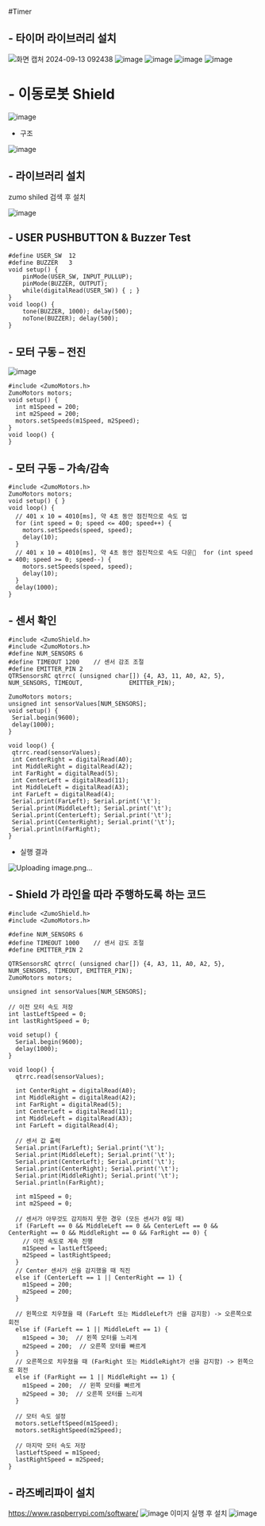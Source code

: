 #Timer
## - 타이머 라이브러리 설치
![화면 캡처 2024-09-13 092438](https://github.com/user-attachments/assets/6d209b43-5adc-43a6-a66e-0c0aaed151c7)
![image](https://github.com/user-attachments/assets/0cdba31d-d3b2-4c8c-b0c6-ffa68ea33515)
![image](https://github.com/user-attachments/assets/783c6f77-66ca-4e54-bb56-4c90dd1309c4)
![image](https://github.com/user-attachments/assets/5978a710-2b8e-460d-8882-aea1607087a1)
![image](https://github.com/user-attachments/assets/884a1242-5fb7-4b1e-a7f0-eaece460f923)


# - 이동로봇 Shield 

![image](https://github.com/user-attachments/assets/b619321a-31fe-4689-8557-cd00c96ca2e0)

- 구조

![image](https://github.com/user-attachments/assets/1e712b5c-b120-470c-b28a-885c4cba19b3)

## - 라이브러리 설치
zumo shiled 검색 후 설치

![image](https://github.com/user-attachments/assets/35c62ef0-28be-4b94-ba91-aca91a172f51)


## - USER PUSHBUTTON & Buzzer Test

```
#define USER_SW  12
#define BUZZER   3
void setup() {
    pinMode(USER_SW, INPUT_PULLUP);
    pinMode(BUZZER, OUTPUT);
    while(digitalRead(USER_SW)) { ; }
}
void loop() {
    tone(BUZZER, 1000); delay(500);
    noTone(BUZZER); delay(500);
}
```

## - 모터 구동 – 전진

![image](https://github.com/user-attachments/assets/58f15d5d-3cee-4c77-a4e7-d28485078364)

```
#include <ZumoMotors.h>
ZumoMotors motors;
void setup() {
  int m1Speed = 200;
  int m2Speed = 200;
  motors.setSpeeds(m1Speed, m2Speed);
}
void loop() {
}
```

## - 모터 구동 – 가속/감속

```
#include <ZumoMotors.h>
ZumoMotors motors;
void setup() { }
void loop() {
  // 401 x 10 = 4010[ms], 약 4초 동안 점진적으로 속도 업
  for (int speed = 0; speed <= 400; speed++) {
    motors.setSpeeds(speed, speed);
    delay(10);
  }
  // 401 x 10 = 4010[ms], 약 4초 동안 점진적으로 속도 다운  for (int speed = 400; speed >= 0; speed--) {
    motors.setSpeeds(speed, speed);
    delay(10);
  }
  delay(1000);
}
```

## - 센서 확인
```
#include <ZumoShield.h>
#include <ZumoMotors.h>
#define NUM_SENSORS 6
#define TIMEOUT 1200 	// 센서 감조 조절 
#define EMITTER_PIN 2 
QTRSensorsRC qtrrc( (unsigned char[]) {4, A3, 11, A0, A2, 5}, NUM_SENSORS, TIMEOUT, 			EMITTER_PIN);

ZumoMotors motors;
unsigned int sensorValues[NUM_SENSORS];
void setup() {
 Serial.begin(9600);
 delay(1000);
}

void loop() {
 qtrrc.read(sensorValues);
 int CenterRight = digitalRead(A0);
 int MiddleRight = digitalRead(A2);
 int FarRight = digitalRead(5);
 int CenterLeft = digitalRead(11);
 int MiddleLeft = digitalRead(A3);
 int FarLeft = digitalRead(4);
 Serial.print(FarLeft); Serial.print('\t'); 
 Serial.print(MiddleLeft); Serial.print('\t');
 Serial.print(CenterLeft); Serial.print('\t'); 
 Serial.print(CenterRight); Serial.print('\t');  
 Serial.println(FarRight); 
}
```

- 실행 결과
  
![Uploading image.png…]()


## - Shield 가 라인을 따라 주행하도록 하는 코드 
```
#include <ZumoShield.h>
#include <ZumoMotors.h>

#define NUM_SENSORS 6
#define TIMEOUT 1000    // 센서 감도 조절 
#define EMITTER_PIN 2

QTRSensorsRC qtrrc( (unsigned char[]) {4, A3, 11, A0, A2, 5}, NUM_SENSORS, TIMEOUT, EMITTER_PIN);
ZumoMotors motors;

unsigned int sensorValues[NUM_SENSORS];

// 이전 모터 속도 저장
int lastLeftSpeed = 0;
int lastRightSpeed = 0;

void setup() {
  Serial.begin(9600);
  delay(1000);
}

void loop() {
  qtrrc.read(sensorValues);
  
  int CenterRight = digitalRead(A0);
  int MiddleRight = digitalRead(A2);
  int FarRight = digitalRead(5);
  int CenterLeft = digitalRead(11);
  int MiddleLeft = digitalRead(A3);
  int FarLeft = digitalRead(4);
  
  // 센서 값 출력
  Serial.print(FarLeft); Serial.print('\t'); 
  Serial.print(MiddleLeft); Serial.print('\t');
  Serial.print(CenterLeft); Serial.print('\t'); 
  Serial.print(CenterRight); Serial.print('\t'); 
  Serial.print(MiddleRight); Serial.print('\t'); 
  Serial.println(FarRight);

  int m1Speed = 0;
  int m2Speed = 0;

  // 센서가 아무것도 감지하지 못한 경우 (모든 센서가 0일 때)
  if (FarLeft == 0 && MiddleLeft == 0 && CenterLeft == 0 && CenterRight == 0 && MiddleRight == 0 && FarRight == 0) {
    // 이전 속도로 계속 진행
    m1Speed = lastLeftSpeed;
    m2Speed = lastRightSpeed;
  } 
  // Center 센서가 선을 감지했을 때 직진
  else if (CenterLeft == 1 || CenterRight == 1) {
    m1Speed = 200;
    m2Speed = 200;
  } 
  
  // 왼쪽으로 치우쳤을 때 (FarLeft 또는 MiddleLeft가 선을 감지함) -> 오른쪽으로 회전
  else if (FarLeft == 1 || MiddleLeft == 1) {
    m1Speed = 30;  // 왼쪽 모터를 느리게
    m2Speed = 200;  // 오른쪽 모터를 빠르게
  } 
  // 오른쪽으로 치우쳤을 때 (FarRight 또는 MiddleRight가 선을 감지함) -> 왼쪽으로 회전
  else if (FarRight == 1 || MiddleRight == 1) {
    m1Speed = 200;  // 왼쪽 모터를 빠르게
    m2Speed = 30;  // 오른쪽 모터를 느리게
  }

  // 모터 속도 설정
  motors.setLeftSpeed(m1Speed);
  motors.setRightSpeed(m2Speed);
  
  // 마지막 모터 속도 저장
  lastLeftSpeed = m1Speed;
  lastRightSpeed = m2Speed;
}
```

## - 라즈베리파이 설치
https://www.raspberrypi.com/software/
![image](https://github.com/user-attachments/assets/75456e9d-2f94-41ed-a92a-d6f17505fc44)
이미지 실행 후 설치
![image](https://github.com/user-attachments/assets/b1118838-bbef-4130-9f07-936dce44daf4)
